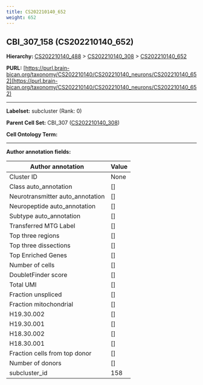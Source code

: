 ```yaml
---
title: CS202210140_652
weight: 652
---
```

## CBI_307_158 (CS202210140_652)
<b>Hierarchy: </b>
[CS202210140_488](../CS202210140_488) >
[CS202210140_308](../CS202210140_308) >
[CS202210140_652](../CS202210140_652)

**PURL:** [https://purl.brain-bican.org/taxonomy/CS202210140/CS202210140_neurons/CS202210140_652](https://purl.brain-bican.org/taxonomy/CS202210140/CS202210140_neurons/CS202210140_652)

---


**Labelset:** subcluster (Rank: 0)

**Parent Cell Set:** CBI_307 ([CS202210140_308](../CS202210140_308))



**Cell Ontology Term:** 

[MARKER GENES.]: #


---

[TRANSFERRED ANNOTATIONS.]: #


[AUTHOR ANNOTATION FIELDS.]: #


**Author annotation fields:**

| Author annotation | Value |
|-------------------|-------|
|Cluster ID|None|
|Class auto_annotation|[]|
|Neurotransmitter auto_annotation|[]|
|Neuropeptide auto_annotation|[]|
|Subtype auto_annotation|[]|
|Transferred MTG Label|[]|
|Top three regions|[]|
|Top three dissections|[]|
|Top Enriched Genes|[]|
|Number of cells|[]|
|DoubletFinder score|[]|
|Total UMI|[]|
|Fraction unspliced|[]|
|Fraction mitochondrial|[]|
|H19.30.002|[]|
|H19.30.001|[]|
|H18.30.002|[]|
|H18.30.001|[]|
|Fraction cells from top donor|[]|
|Number of donors|[]|
|subcluster_id|158|
